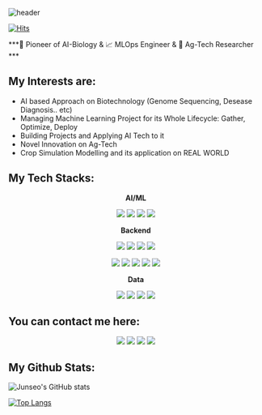 ![header](https://capsule-render.vercel.app/api?type=transparent&color=auto&height=300&section=header&text=Junseo%20Kang&fontSize=90&fontColor=d6ace6)

[![Hits](https://hits.seeyoufarm.com/api/count/incr/badge.svg?url=https%3A%2F%2Fgithub.com%2Finvalidid56&count_bg=%2379C83D&title_bg=%23555555&icon=tensorflow.svg&icon_color=%23E7E7E7&title=hits&edge_flat=false)](https://github.com/invalidid56)

***🚀 Pioneer of AI-Biology & 📈 MLOps Engineer & 🌱 Ag-Tech Researcher ***

## My Interests are:
* AI based Approach on Biotechnology (Genome Sequencing, Desease Diagnosis.. etc)
* Managing Machine Learning Project for its Whole Lifecycle: Gather, Optimize, Deploy
* Building Projects and Applying AI Tech to it
* Novel Innovation on Ag-Tech
* Crop Simulation Modelling and its application on REAL WORLD


## My Tech Stacks:

<div align="center">
 <b>AI/ML</b>

<img src="https://img.shields.io/badge/Python-3776AB?style=flat-square&logo=Python&logoColor=white"/> <img src="https://img.shields.io/badge/Pytorch-EE4C2C?style=flat-square&logo=Pytorch&logoColor=white"/> <img src="https://img.shields.io/badge/Pytorch%20Lightning-792EE5?style=flat-square&logo=Pytorch Lightning&logoColor=white"/> <img src="https://img.shields.io/badge/Tensorflow-FF6F00?style=flat-square&logo=Tensorflow&logoColor=white"/>
</div>

<div align="center">
 <b>Backend</b>
 
<img src="https://img.shields.io/badge/FastAPI-009688?style=flat-square&logo=FastAPI&logoColor=white"/> <img src="https://img.shields.io/badge/SQLite-003B57?style=flat-square&logo=SQLite&logoColor=white"/> <img src="https://img.shields.io/badge/MySQL-4479A1?style=flat-square&logo=MySQL&logoColor=white"/> <img src="https://img.shields.io/badge/PostgreSQL-4169E1?style=flat-square&logo=PostgreSQL&logoColor=white"/>

<img src="https://img.shields.io/badge/AWS-232F3E?style=flat-square&logo=AWS&logoColor=white"/> <img src="https://img.shields.io/badge/Amazon%20S3-569A31?style=flat-square&logo=Amazon S3&logoColor=white"/> <img src="https://img.shields.io/badge/Amazon%20RDS-527FFF?style=flat-square&logo=Amazon RDS&logoColor=white"/> <img src="https://img.shields.io/badge/Amazon%20EC2-FF9900?style=flat-square&logo=Amazon RDS&logoColor=white"/> <img src="https://img.shields.io/badge/Docker-2496ED?style=flat-square&logo=Docker&logoColor=white"/>
</div>

<div align="center">
 <b>Data</b>
 
<img src="https://img.shields.io/badge/Streamlit-FF4B4B?style=flat-square&logo=Streamlit&logoColor=white"/> <img src="https://img.shields.io/badge/Pandas-150458?style=flat-square&logo=Streamlit&logoColor=white"/> <img src="https://img.shields.io/badge/Julia-9558B2?style=flat-square&logo=Julia&logoColor=white"/> <img src="https://img.shields.io/badge/Selenium-43B02A?style=flat-square&logo=Selenium&logoColor=white"/>
 </div>


## You can contact me here:
<div align="center">

<a href="https://github.com/invalidid56"><img src="https://img.shields.io/badge/Github-Black?style=flat-square&logo=Github&logoColor=balck"/></a> 
<a href="https://www.instagram.com/junseokangofficial/"><img src="https://img.shields.io/badge/Instagram-E4405F?style=flat-square&logo=Instagram&logoColor=white"/></a>
<a href="https://www.linkedin.com/in/junseo-kang-9b3a7b226"><img src="https://img.shields.io/badge/LinkedIn-0A66C2?style=flat-square&logo=LinkedIn&logoColor=white"/></a>
<a href="https://invalidid56.oopy.io"><img src="https://img.shields.io/badge/Notion-000000?style=flat-square&logo=Notion&logoColor=white"/></a>
 </div>




## My Github Stats:

![Junseo's GitHub stats](https://github-readme-stats.vercel.app/api?username=invalidid56&show_icons=true&theme=radical)

[![Top Langs](https://github-readme-stats.vercel.app/api/top-langs/?username=invalidid56&layout=compact)](https://github.com/anuraghazra/github-readme-stats)


